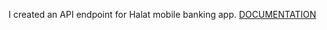 I created an API endpoint for Halat mobile banking app.
[DOCUMENTATION](https://documenter.getpostman.com/view/19323610/UVknsaxU)
